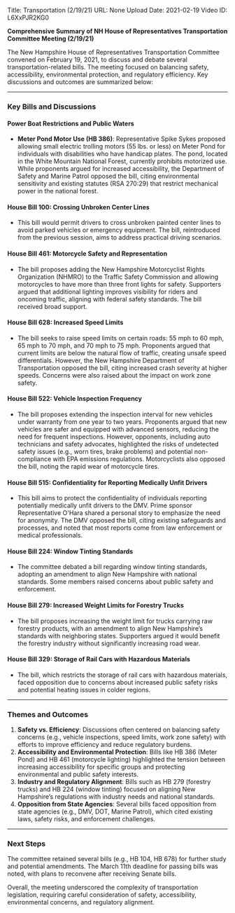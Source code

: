 Title: Transportation (2/19/21)
URL: None
Upload Date: 2021-02-19
Video ID: L6XxPJR2KG0

**Comprehensive Summary of NH House of Representatives Transportation Committee Meeting (2/19/21)**

The New Hampshire House of Representatives Transportation Committee convened on February 19, 2021, to discuss and debate several transportation-related bills. The meeting focused on balancing safety, accessibility, environmental protection, and regulatory efficiency. Key discussions and outcomes are summarized below:

---

### **Key Bills and Discussions**

#### **Power Boat Restrictions and Public Waters**
- **Meter Pond Motor Use (HB 386)**: Representative Spike Sykes proposed allowing small electric trolling motors (55 lbs. or less) on Meter Pond for individuals with disabilities who have handicap plates. The pond, located in the White Mountain National Forest, currently prohibits motorized use. While proponents argued for increased accessibility, the Department of Safety and Marine Patrol opposed the bill, citing environmental sensitivity and existing statutes (RSA 270:29) that restrict mechanical power in the national forest.

#### **House Bill 100: Crossing Unbroken Center Lines**
- This bill would permit drivers to cross unbroken painted center lines to avoid parked vehicles or emergency equipment. The bill, reintroduced from the previous session, aims to address practical driving scenarios.

#### **House Bill 461: Motorcycle Safety and Representation**
- The bill proposes adding the New Hampshire Motorcyclist Rights Organization (NHMRO) to the Traffic Safety Commission and allowing motorcycles to have more than three front lights for safety. Supporters argued that additional lighting improves visibility for riders and oncoming traffic, aligning with federal safety standards. The bill received broad support.

#### **House Bill 628: Increased Speed Limits**
- The bill seeks to raise speed limits on certain roads: 55 mph to 60 mph, 65 mph to 70 mph, and 70 mph to 75 mph. Proponents argued that current limits are below the natural flow of traffic, creating unsafe speed differentials. However, the New Hampshire Department of Transportation opposed the bill, citing increased crash severity at higher speeds. Concerns were also raised about the impact on work zone safety.

#### **House Bill 522: Vehicle Inspection Frequency**
- The bill proposes extending the inspection interval for new vehicles under warranty from one year to two years. Proponents argued that new vehicles are safer and equipped with advanced sensors, reducing the need for frequent inspections. However, opponents, including auto technicians and safety advocates, highlighted the risks of undetected safety issues (e.g., worn tires, brake problems) and potential non-compliance with EPA emissions regulations. Motorcyclists also opposed the bill, noting the rapid wear of motorcycle tires.

#### **House Bill 515: Confidentiality for Reporting Medically Unfit Drivers**
- This bill aims to protect the confidentiality of individuals reporting potentially medically unfit drivers to the DMV. Prime sponsor Representative O'Hara shared a personal story to emphasize the need for anonymity. The DMV opposed the bill, citing existing safeguards and processes, and noted that most reports come from law enforcement or medical professionals.

#### **House Bill 224: Window Tinting Standards**
- The committee debated a bill regarding window tinting standards, adopting an amendment to align New Hampshire with national standards. Some members raised concerns about public safety and enforcement.

#### **House Bill 279: Increased Weight Limits for Forestry Trucks**
- The bill proposes increasing the weight limit for trucks carrying raw forestry products, with an amendment to align New Hampshire’s standards with neighboring states. Supporters argued it would benefit the forestry industry without significantly increasing road wear.

#### **House Bill 329: Storage of Rail Cars with Hazardous Materials**
- The bill, which restricts the storage of rail cars with hazardous materials, faced opposition due to concerns about increased public safety risks and potential heating issues in colder regions.

---

### **Themes and Outcomes**
1. **Safety vs. Efficiency**: Discussions often centered on balancing safety concerns (e.g., vehicle inspections, speed limits, work zone safety) with efforts to improve efficiency and reduce regulatory burdens.
2. **Accessibility and Environmental Protection**: Bills like HB 386 (Meter Pond) and HB 461 (motorcycle lighting) highlighted the tension between increasing accessibility for specific groups and protecting environmental and public safety interests.
3. **Industry and Regulatory Alignment**: Bills such as HB 279 (forestry trucks) and HB 224 (window tinting) focused on aligning New Hampshire’s regulations with industry needs and national standards.
4. **Opposition from State Agencies**: Several bills faced opposition from state agencies (e.g., DMV, DOT, Marine Patrol), which cited existing laws, safety risks, and enforcement challenges.

---

### **Next Steps**
The committee retained several bills (e.g., HB 104, HB 678) for further study and potential amendments. The March 11th deadline for passing bills was noted, with plans to reconvene after receiving Senate bills.

Overall, the meeting underscored the complexity of transportation legislation, requiring careful consideration of safety, accessibility, environmental concerns, and regulatory alignment.